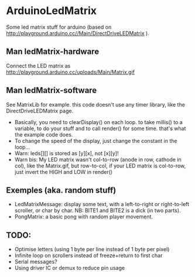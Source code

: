 ArduinoLedMatrix
================

Some led matrix stuff for arduino (based on http://playground.arduino.cc//Main/DirectDriveLEDMatrix ).

## Man ledMatrix-hardware
Connect the LED matrix as http://playground.arduino.cc/uploads/Main/Matrix.gif

## Man ledMatrix-software
See MatrixLib for example. this code doesn't use any timer library, like the DirectDriveLEDMatrix page.

* Basically, you need to clearDisplay() on each loop. to take millis() to a variable, to do your stuff and to call render() for some time. that's what the example code does.
* To change the speed of the display, just change the constant in the loop...
* Warn: leds[][] is stored as [y][x], not [x][y]!
* Warn bis: My LED matrix wasn't col-to-row (anode in row, cathode in col), like the Matrix.gif, but row-to-col, if your LED matrix is col-to-row, just invert the HIGH and LOW in render()

## Exemples (aka. random stuff)
* LedMatrixMessage: display some text, with a left-to-right or right-to-left scroller, or char by char. NB: BITE1 and BITE2 is a dick (in two parts).
* PongMatrix: a basic pong with random player movement.

## TODO:
* Optimise letters (using 1 byte per line instead of 1 byte per pixel)
* Infinite loop on scrollers instead of freeze+return to first char
* Serial messages?
* Using driver IC or demux to reduce pin usage